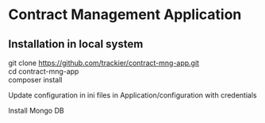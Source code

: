 # Contract Management Application




## Installation in local system

git clone https://github.com/trackier/contract-mng-app.git<br>
cd contract-mng-app<br>
composer install 

Update configuration in ini files in Application/configuration with credentials 

Install Mongo DB 




